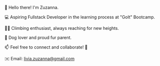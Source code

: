 👋 Hello there! I'm Zuzanna.

💻 Aspiring Fullstack Developer in the learning process at "GoIt" Bootcamp.

🧗‍♀️ Climbing enthusiast, always reaching for new heights.

🐶 Dog lover and proud fur parent.

📫 Feel free to connect and collaborate!  🤝

✉️ Email: livia.zuzanna@gmail.com

<!---
Zjadlbyscos/Zjadlbyscos is a ✨ special ✨ repository because its `README.md` (this file) appears on your GitHub profile.
You can click the Preview link to take a look at your changes.
--->
